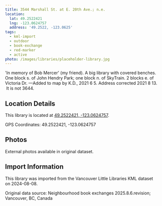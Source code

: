 ```yaml
---
title: 3544 Marshall St. at E. 20th Ave.; n.e.
location:
  lat: 49.2522421
  lng: -123.0624757
  address: '49.2522, -123.0625'
tags:
  - kml-import
  - outdoor
  - book-exchange
  - red-marker
  - active
photo: /images/libraries/placeholder-library.jpg
---
```

'In memory of Bob Mercer' (my friend).
A big library with covered benches.
One block s. of John Hendry Park;
one block n. of SkyTrain.
2 blocks e. of Victoria Dr.
—Added to map by K.D., 2021 6 5.
Address corrected 2021 8 13.  It is not 3644.

## Location Details

This library is located at [49.2522421, -123.0624757](https://www.google.com/maps?q=49.2522421,-123.0624757).

GPS Coordinates: 49.2522421, -123.0624757

## Photos

External photos available in original dataset.

## Import Information

This library was imported from the Vancouver Little Libraries KML dataset on 2024-08-08.

Original data source: Neighbourhood book exchanges 2025.8.6.revision; Vancouver, BC, Canada
